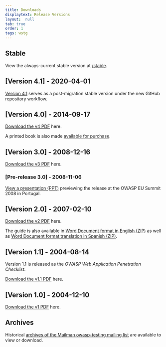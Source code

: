 ```yaml
---
title: Downloads
displaytext: Release Versions
layout:  null
tab: true
order: 1
tags: wstg
---
```


## Stable

View the always-current stable version at [/stable](stable/).

## [Version 4.1] - 2020-04-01

[Version 4.1](v41/) serves as a post-migration stable version under the new GitHub repository workflow.

## [Version 4.0] - 2014-09-17

[Download the v4 PDF](assets/archive/OWASP_Testing_Guide_v4.pdf) here.

A printed book is also made [available for purchase](https://www.lulu.com/shop/matteo-meucci-and-andrew-muller/testing-guide-40-release/paperback/product-22294314.html).

## [Version 3.0] - 2008-12-16

[Download the v3 PDF](assets/archive/OWASP_Testing_Guide_v3.pdf) here.

### [Pre-release 3.0] - 2008-11-06

[View a presentation (PPT)](assets/archive/OWASP_EU_Summit_2008_OWASP_Testing_Guide_v3.ppt) previewing the release at the OWASP EU Summit 2008 in Portugal.

## [Version 2.0] - 2007-02-10

[Download the v2 PDF](assets/archive/OWASP_Testing_Guide_v2.pdf) here.

The guide is also available in [Word Document format in English (ZIP)](assets/archive/OWASP_Testing_Guide_v2_doc.zip) as well as [Word Document format translation in Spanish (ZIP)](assets/archive/OWASP_Testing_Guide_v2_spanish_doc.zip).

## [Version 1.1] - 2004-08-14

Version 1.1 is released as the _OWASP Web Application Penetration Checklist_.

[Download the v1.1 PDF](assets/archive/OWASP_Web_Application_Penetration_Checklist_v1_1.pdf) here.

## [Version 1.0] - 2004-12-10

[Download the v1 PDF](assets/archive/OWASP_Testing_Guide_v1.pdf) here.

## Archives

Historical [archives of the Mailman owasp-testing mailing list](https://lists.owasp.org/pipermail/owasp-testing/index) are available to view or download.
